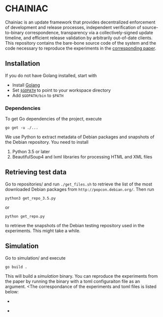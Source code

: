 # CHAINIAC

Chainiac is an update framework that provides decentralized enforcement of development and release processes, 
independent verification of source-to-binary correspondence, transparency via a collectively-signed update timeline, 
and efficient release validation by arbitrarily out-of-date clients.
This repository contains the bare-bone source code of the system and the code necessary to reproduce the experiments
in the [corresponding paper](https://www.usenix.org/system/files/conference/usenixsecurity17/sec17-nikitin.pdf).

## Installation

If you do not have Golang installed, start with

- Install [Golang](https://golang.org/doc/install)
- Set [`$GOPATH`](https://golang.org/doc/code.html#GOPATH) to point to your workspace directory
- Add `$GOPATH/bin` to `$PATH`


### Dependencies

To get Go dependencies of the project, execute

```
go get -u ./...
```

We use Python to extract metadata of Debian packages and snapshots of the Debian repository.
You need to install
1. Python 3.5 or later
2. BeautifulSoup4 and lxml libraries for processing HTML and XML files


## Retrieving test data

Go to repositories/ and run `./get_files.sh` to retrieve the list of the most downloaded Debian packages 
from `http://popcon.debian.org/`. Then run
```
python3 get_repo_3.5.py
``` 
or 
```
python get_repo.py
```
to retrieve the snapshots of the Debian testing repository used in the experiments. This might take a while.


## Simulation
Go to simulation/ and execute
```
go build .
```

This will build a *simulation* binary. You can reproduce the experiments from the paper by running
the binary with a toml configuraiton file as an argument. 
<The correspondance of the experiments and toml files is listed below:

- 
- >
